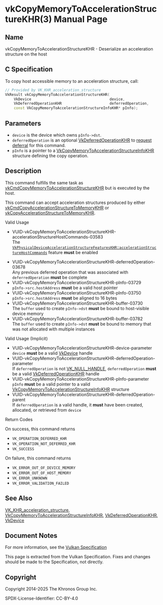 # vkCopyMemoryToAccelerationStructureKHR(3) Manual Page

## Name

vkCopyMemoryToAccelerationStructureKHR - Deserialize an acceleration structure on the host



## [](#_c_specification)C Specification

To copy host accessible memory to an acceleration structure, call:

```c++
// Provided by VK_KHR_acceleration_structure
VkResult vkCopyMemoryToAccelerationStructureKHR(
    VkDevice                                    device,
    VkDeferredOperationKHR                      deferredOperation,
    const VkCopyMemoryToAccelerationStructureInfoKHR* pInfo);
```

## [](#_parameters)Parameters

- `device` is the device which owns `pInfo->dst`.
- `deferredOperation` is an optional [VkDeferredOperationKHR](https://registry.khronos.org/vulkan/specs/latest/man/html/VkDeferredOperationKHR.html) to [request deferral](https://registry.khronos.org/vulkan/specs/latest/html/vkspec.html#deferred-host-operations-requesting) for this command.
- `pInfo` is a pointer to a [VkCopyMemoryToAccelerationStructureInfoKHR](https://registry.khronos.org/vulkan/specs/latest/man/html/VkCopyMemoryToAccelerationStructureInfoKHR.html) structure defining the copy operation.

## [](#_description)Description

This command fulfills the same task as [vkCmdCopyMemoryToAccelerationStructureKHR](https://registry.khronos.org/vulkan/specs/latest/man/html/vkCmdCopyMemoryToAccelerationStructureKHR.html) but is executed by the host.

This command can accept acceleration structures produced by either [vkCmdCopyAccelerationStructureToMemoryKHR](https://registry.khronos.org/vulkan/specs/latest/man/html/vkCmdCopyAccelerationStructureToMemoryKHR.html) or [vkCopyAccelerationStructureToMemoryKHR](https://registry.khronos.org/vulkan/specs/latest/man/html/vkCopyAccelerationStructureToMemoryKHR.html).

Valid Usage

- [](#VUID-vkCopyMemoryToAccelerationStructureKHR-accelerationStructureHostCommands-03583)VUID-vkCopyMemoryToAccelerationStructureKHR-accelerationStructureHostCommands-03583  
  The [`VkPhysicalDeviceAccelerationStructureFeaturesKHR`::`accelerationStructureHostCommands`](https://registry.khronos.org/vulkan/specs/latest/html/vkspec.html#features-accelerationStructureHostCommands) feature **must** be enabled

<!--THE END-->

- [](#VUID-vkCopyMemoryToAccelerationStructureKHR-deferredOperation-03678)VUID-vkCopyMemoryToAccelerationStructureKHR-deferredOperation-03678  
  Any previous deferred operation that was associated with `deferredOperation` **must** be complete
- [](#VUID-vkCopyMemoryToAccelerationStructureKHR-pInfo-03729)VUID-vkCopyMemoryToAccelerationStructureKHR-pInfo-03729  
  `pInfo->src.hostAddress` **must** be a valid host pointer
- [](#VUID-vkCopyMemoryToAccelerationStructureKHR-pInfo-03750)VUID-vkCopyMemoryToAccelerationStructureKHR-pInfo-03750  
  `pInfo->src.hostAddress` **must** be aligned to 16 bytes
- [](#VUID-vkCopyMemoryToAccelerationStructureKHR-buffer-03730)VUID-vkCopyMemoryToAccelerationStructureKHR-buffer-03730  
  The `buffer` used to create `pInfo->dst` **must** be bound to host-visible device memory
- [](#VUID-vkCopyMemoryToAccelerationStructureKHR-buffer-03782)VUID-vkCopyMemoryToAccelerationStructureKHR-buffer-03782  
  The `buffer` used to create `pInfo->dst` **must** be bound to memory that was not allocated with multiple instances

Valid Usage (Implicit)

- [](#VUID-vkCopyMemoryToAccelerationStructureKHR-device-parameter)VUID-vkCopyMemoryToAccelerationStructureKHR-device-parameter  
  `device` **must** be a valid [VkDevice](https://registry.khronos.org/vulkan/specs/latest/man/html/VkDevice.html) handle
- [](#VUID-vkCopyMemoryToAccelerationStructureKHR-deferredOperation-parameter)VUID-vkCopyMemoryToAccelerationStructureKHR-deferredOperation-parameter  
  If `deferredOperation` is not [VK\_NULL\_HANDLE](https://registry.khronos.org/vulkan/specs/latest/man/html/VK_NULL_HANDLE.html), `deferredOperation` **must** be a valid [VkDeferredOperationKHR](https://registry.khronos.org/vulkan/specs/latest/man/html/VkDeferredOperationKHR.html) handle
- [](#VUID-vkCopyMemoryToAccelerationStructureKHR-pInfo-parameter)VUID-vkCopyMemoryToAccelerationStructureKHR-pInfo-parameter  
  `pInfo` **must** be a valid pointer to a valid [VkCopyMemoryToAccelerationStructureInfoKHR](https://registry.khronos.org/vulkan/specs/latest/man/html/VkCopyMemoryToAccelerationStructureInfoKHR.html) structure
- [](#VUID-vkCopyMemoryToAccelerationStructureKHR-deferredOperation-parent)VUID-vkCopyMemoryToAccelerationStructureKHR-deferredOperation-parent  
  If `deferredOperation` is a valid handle, it **must** have been created, allocated, or retrieved from `device`

Return Codes

On success, this command returns

- `VK_OPERATION_DEFERRED_KHR`
- `VK_OPERATION_NOT_DEFERRED_KHR`
- `VK_SUCCESS`

On failure, this command returns

- `VK_ERROR_OUT_OF_DEVICE_MEMORY`
- `VK_ERROR_OUT_OF_HOST_MEMORY`
- `VK_ERROR_UNKNOWN`
- `VK_ERROR_VALIDATION_FAILED`

## [](#_see_also)See Also

[VK\_KHR\_acceleration\_structure](https://registry.khronos.org/vulkan/specs/latest/man/html/VK_KHR_acceleration_structure.html), [VkCopyMemoryToAccelerationStructureInfoKHR](https://registry.khronos.org/vulkan/specs/latest/man/html/VkCopyMemoryToAccelerationStructureInfoKHR.html), [VkDeferredOperationKHR](https://registry.khronos.org/vulkan/specs/latest/man/html/VkDeferredOperationKHR.html), [VkDevice](https://registry.khronos.org/vulkan/specs/latest/man/html/VkDevice.html)

## [](#_document_notes)Document Notes

For more information, see the [Vulkan Specification](https://registry.khronos.org/vulkan/specs/latest/html/vkspec.html#vkCopyMemoryToAccelerationStructureKHR)

This page is extracted from the Vulkan Specification. Fixes and changes should be made to the Specification, not directly.

## [](#_copyright)Copyright

Copyright 2014-2025 The Khronos Group Inc.

SPDX-License-Identifier: CC-BY-4.0